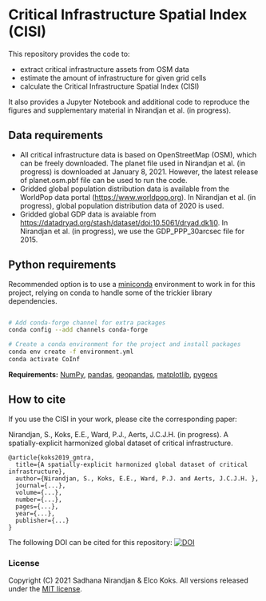 # Critical Infrastructure Spatial Index (CISI)
This repository provides the code to:
- extract critical infrastructure assets from OSM data
- estimate the amount of infrastructure for given grid cells
- calculate the Critical Infrastructure Spatial Index (CISI)

It also provides a Jupyter Notebook and additional code to reproduce the figures and supplementary material in Nirandjan et al. (in progress).

## Data requirements
- All critical infrastructure data is based on OpenStreetMap (OSM), which can be freely downloaded. The planet file used in Nirandjan et al. (in progress) is downloaded at January 8, 2021. However, the latest release of planet.osm.pbf file can be used to run the code.
- Gridded global population distribution data is available from the WorldPop data portal (https://www.worldpop.org). In Nirandjan et al. (in progress), global population distribution data of 2020 is used. 
- Gridded global GDP data is avaiable from https://datadryad.org/stash/dataset/doi:10.5061/dryad.dk1j0. In Nirandjan et al. (in progress), we use the GDP_PPP_30arcsec file for 2015.

## Python requirements

Recommended option is to use a [miniconda](https://conda.io/miniconda.html)
environment to work in for this project, relying on conda to handle some of the
trickier library dependencies.

```bash

# Add conda-forge channel for extra packages
conda config --add channels conda-forge

# Create a conda environment for the project and install packages
conda env create -f environment.yml
conda activate CoInf

```

**Requirements:** [NumPy](http://www.numpy.org/), [pandas](https://pandas.pydata.org/), [geopandas](http://geopandas.org/), [matplotlib](https://matplotlib.org/), [pygeos](https://pypi.org/project/pygeos/)

## How to cite
If you use the CISI in your work, please cite the corresponding paper:

Nirandjan, S., Koks, E.E., Ward, P.J., Aerts, J.C.J.H. (in progress). A spatially-explicit harmonized global dataset of critical infrastructure. 


    @article{koks2019_gmtra,
      title={A spatially-explicit harmonized global dataset of critical infrastructure},
      author={Nirandjan, S., Koks, E.E., Ward, P.J. and Aerts, J.C.J.H. },
      journal={...},
      volume={...},
      number={...},
      pages={...},
      year={...},
      publisher={...}
    }
    
The following DOI can be cited for this repository:
[![DOI](https://zenodo.org/badge/327351993.svg)](https://zenodo.org/badge/latestdoi/327351993)


### License
Copyright (C) 2021 Sadhana Nirandjan & Elco Koks. All versions released under the [MIT license](LICENSE).
